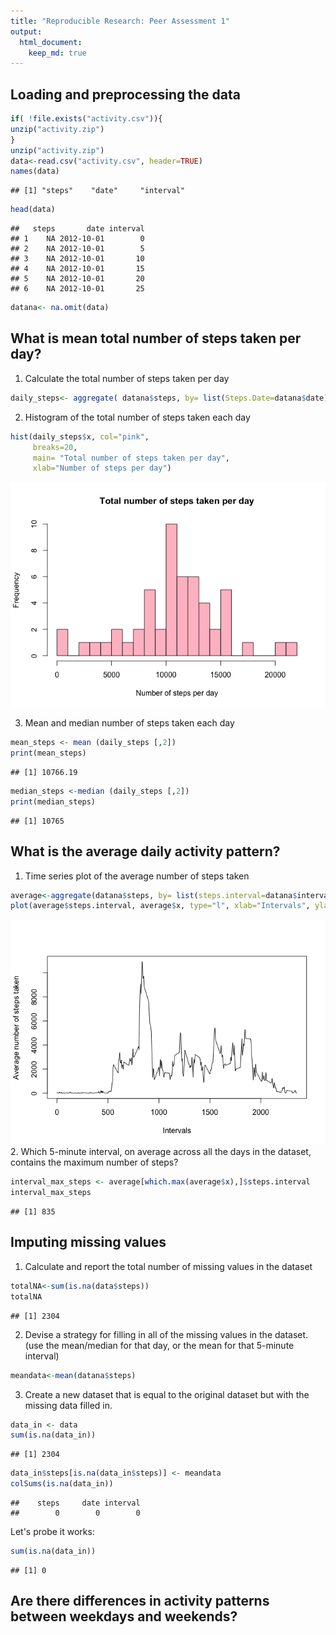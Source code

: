 ```yaml
---
title: "Reproducible Research: Peer Assessment 1"
output: 
  html_document:
    keep_md: true
---
```

## Loading and preprocessing the data

```r
if( !file.exists("activity.csv")){
unzip("activity.zip")
}
unzip("activity.zip")
data<-read.csv("activity.csv", header=TRUE)
names(data)
```

```
## [1] "steps"    "date"     "interval"
```

```r
head(data)
```

```
##   steps       date interval
## 1    NA 2012-10-01        0
## 2    NA 2012-10-01        5
## 3    NA 2012-10-01       10
## 4    NA 2012-10-01       15
## 5    NA 2012-10-01       20
## 6    NA 2012-10-01       25
```

```r
datana<- na.omit(data)
```
## What is mean total number of steps taken per day?

1. Calculate the total number of steps taken per day


```r
daily_steps<- aggregate( datana$steps, by= list(Steps.Date=datana$date), FUN="sum")
```

2. Histogram of the total number of steps taken each day

```r
hist(daily_steps$x, col="pink",
     breaks=20,
     main= "Total number of steps taken per day",
     xlab="Number of steps per day")
```

![](PA1_template_files/figure-html/unnamed-chunk-3-1.png)<!-- -->

3. Mean and median number of steps taken each day

```r
mean_steps <- mean (daily_steps [,2])
print(mean_steps)
```

```
## [1] 10766.19
```

```r
median_steps <-median (daily_steps [,2])
print(median_steps)
```

```
## [1] 10765
```

## What is the average daily activity pattern?
1. Time series plot of the average number of steps taken

```r
average<-aggregate(datana$steps, by= list(steps.interval=datana$interval), FUN="sum")
plot(average$steps.interval, average$x, type="l", xlab="Intervals", ylab="Average number of steps taken")
```

![](PA1_template_files/figure-html/unnamed-chunk-5-1.png)<!-- -->
2. Which 5-minute interval, on average across all the days in the dataset, contains the maximum number of steps?

```r
interval_max_steps <- average[which.max(average$x),]$steps.interval
interval_max_steps
```

```
## [1] 835
```

## Imputing missing values
1. Calculate and report the total number of missing values in the dataset

```r
totalNA<-sum(is.na(data$steps))
totalNA
```

```
## [1] 2304
```
2. Devise a strategy for filling in all of the missing values in the dataset. 
(use the mean/median for that day, or the mean for that 5-minute interval)

```r
meandata<-mean(datana$steps)
```
3. Create a new dataset that is equal to the original dataset but with the missing data filled in.


```r
data_in <- data
sum(is.na(data_in))
```

```
## [1] 2304
```


```r
data_in$steps[is.na(data_in$steps)] <- meandata
colSums(is.na(data_in))
```

```
##    steps     date interval 
##        0        0        0
```

Let's probe it works:

```r
sum(is.na(data_in))
```

```
## [1] 0
```

## Are there differences in activity patterns between weekdays and weekends?

